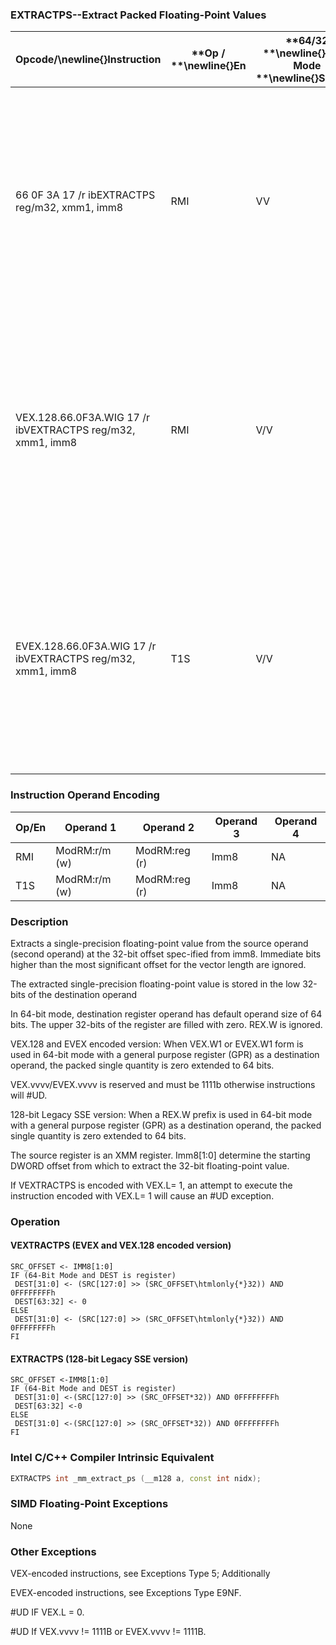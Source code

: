 ### EXTRACTPS--Extract Packed Floating-Point Values


|**Opcode/**\newline{}**Instruction**|**Op / **\newline{}**En**|**64/32 **\newline{}**bit Mode **\newline{}**Support**|**CPUID **\newline{}**Feature **\newline{}**Flag**|**Description**|
|------------------------------------|-------------------------|------------------------------------------------------|--------------------------------------------------|---------------|
|66 0F 3A 17 /r ibEXTRACTPS reg/m32, xmm1, imm8|RMI|VV|SSE4_1|Extract one single-precision floating-point value from xmm1 at the offset specified by imm8 and store the result in reg or m32. Zero extend the results in 64-bit register if applicable.|
|VEX.128.66.0F3A.WIG 17 /r ibVEXTRACTPS reg/m32, xmm1, imm8|RMI|V/V|AVX|Extract one single-precision floating-point value from xmm1 at the offset specified by imm8 and store the result in reg or m32. Zero extend the results in 64-bit register if applicable.|
|EVEX.128.66.0F3A.WIG 17 /r ibVEXTRACTPS reg/m32, xmm1, imm8|T1S|V/V|AVX512F|Extract one single-precision floating-point value from xmm1 at the offset specified by imm8 and store the result in reg or m32. Zero extend the results in 64-bit register if applicable.|
### Instruction Operand Encoding


|Op/En|Operand 1|Operand 2|Operand 3|Operand 4|
|-----|---------|---------|---------|---------|
|RMI|ModRM:r/m (w)|ModRM:reg (r)|Imm8|NA|
|T1S|ModRM:r/m (w)|ModRM:reg (r)|Imm8|NA|
### Description


Extracts a single-precision floating-point value from the source operand (second operand) at the 32-bit offset spec-ified from imm8. Immediate bits higher than the most significant offset for the vector length are ignored.

The extracted single-precision floating-point value is stored in the low 32-bits of the destination operand

In 64-bit mode, destination register operand has default operand size of 64 bits. The upper 32-bits of the register are filled with zero. REX.W is ignored.

VEX.128 and EVEX encoded version: When VEX.W1 or EVEX.W1 form is used in 64-bit mode with a general purpose register (GPR) as a destination operand, the packed single quantity is zero extended to 64 bits. 

VEX.vvvv/EVEX.vvvv is reserved and must be 1111b otherwise instructions will #UD.

128-bit Legacy SSE version: When a REX.W prefix is used in 64-bit mode with a general purpose register (GPR) as a destination operand, the packed single quantity is zero extended to 64 bits.

The source register is an XMM register. Imm8[1:0] determine the starting DWORD offset from which to extract the 32-bit floating-point value.

If VEXTRACTPS is encoded with VEX.L= 1, an attempt to execute the instruction encoded with VEX.L= 1 will cause an #UD exception.


### Operation
#### VEXTRACTPS (EVEX and VEX.128 encoded version)
```info-verb
SRC_OFFSET <-  IMM8[1:0]
IF (64-Bit Mode and DEST is register)
 DEST[31:0]  <- (SRC[127:0] >> (SRC_OFFSET\htmlonly{*}32)) AND 0FFFFFFFFh
 DEST[63:32]  <- 0
ELSE
 DEST[31:0] <-  (SRC[127:0] >> (SRC_OFFSET\htmlonly{*}32)) AND 0FFFFFFFFh
FI
```
#### EXTRACTPS (128-bit Legacy SSE version)
```info-verb
SRC_OFFSET  <-IMM8[1:0]
IF (64-Bit Mode and DEST is register)
 DEST[31:0] <- (SRC[127:0] >> (SRC_OFFSET*32)) AND 0FFFFFFFFh
 DEST[63:32] <- 0
ELSE
 DEST[31:0] <- (SRC[127:0] >> (SRC_OFFSET*32)) AND 0FFFFFFFFh
FI
```

### Intel C/C++ Compiler Intrinsic Equivalent

```cpp
EXTRACTPS int _mm_extract_ps (__m128 a, const int nidx);
```
### SIMD Floating-Point Exceptions


None

### Other Exceptions


VEX-encoded instructions, see Exceptions Type 5; Additionally

EVEX-encoded instructions, see Exceptions Type E9NF.

#UD  IF VEX.L = 0.

#UD If VEX.vvvv != 1111B or EVEX.vvvv != 1111B.

